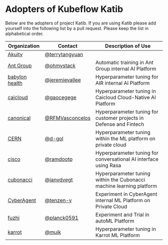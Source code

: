 # Adopters of Kubeflow Katib

Below are the adopters of project Katib. If you are using Katib
please add yourself into the following list by a pull request.
Please keep the list in alphabetical order.

| Organization                                     | Contact                                              | Description of Use                                                   |
|--------------------------------------------------|------------------------------------------------------|----------------------------------------------------------------------|
| [Akuity](https://akuity.io/)                     | [@terrytangyuan](https://github.com/terrytangyuan)   |                                                                      |
| [Ant Group](https://www.antgroup.com/)           | [@ohmystack](https://github.com/ohmystack)           | Automatic training in Ant Group internal AI Platform                 |
| [babylon health](https://www.babylonhealth.com/) | [@jeremievallee](https://github.com/jeremievallee)   | Hyperparameter tuning for AIR internal AI Platform                   |
| [caicloud](https://caicloud.io/)                 | [@gaocegege](https://github.com/gaocegege)           | Hyperparameter tuning in Caicloud Cloud-Native AI Platform           |
| [canonical](https://ubuntu.com/)                 | [@RFMVasconcelos](https://github.com/rfmvasconcelos) | Hyperparameter tuning for customer projects in Defense and Fintech   |
| [CERN](https://home.cern/)                       | [@d-gol](https://github.com/d-gol)                   | Hyperparameter tuning within the ML platform on private cloud   |
| [cisco](https://cisco.com/)                      | [@ramdootp](https://github.com/ramdootp)             | Hyperparameter tuning for conversational AI interface using Rasa     |
| [cubonacci](https://www.cubonacci.com)           | [@janvdvegt](https://github.com/janvdvegt)           | Hyperparameter tuning within the Cubonacci machine learning platform |
| [CyberAgent](https://www.cyberagent.co.jp/en/)   | [@tenzen-y](https://github.com/tenzen-y)             | Experiment in CyberAgent internal ML Platform on Private Cloud       |
| [fuzhi](http://www.fuzhi.ai/)                    | [@planck0591](https://github.com/planck0591)         | Experiment and Trial in autoML Platform                              |
| [karrot](https://uk.karrotmarket.com/)           | [@muik](https://github.com/muik)                     | Hyperparameter tuning in Karrot ML Platform                          |
